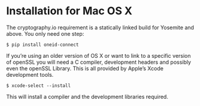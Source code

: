 Installation for Mac OS X
=========================

The cryptography.io requirement is a statically linked build for
Yosemite and above. You only need one step:

    $ pip install oneid-connect

If you’re using an older version of OS X or want to link to a specific
version of openSSL you will need a C compiler, development headers and
possibly even the openSSL Library. This is all provided by Apple’s Xcode
development tools.

    $ xcode-select --install

This will install a compiler and the development libraries required.